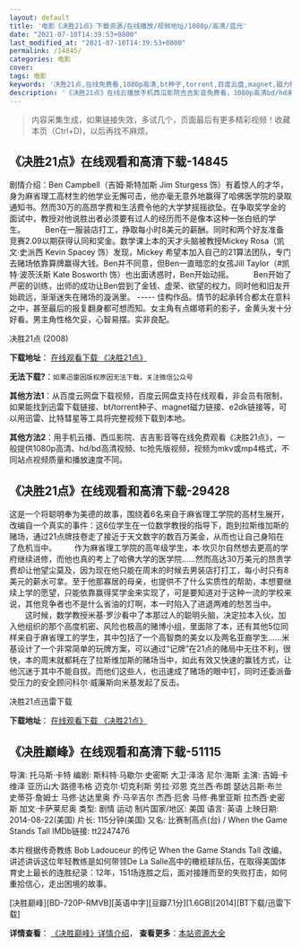 ```yaml
---
layout: default
title: '电影《决胜21点》下载资源/在线播放/视频地址/1080p/高清/蓝光'
date: "2021-07-10T14:39:53+0800"
last_modified_at: "2021-07-10T14:39:53+0800"
permalink: /14845/
categories: 电影
cover:
tags: 电影
keywords: '决胜21点,在线免费看,1080p高清,bt种子,torrent,百度云盘,magnet,磁力链,迅雷下载资源'
description: '《决胜21点》在线云播放手机西瓜影院吉吉影音免费看，1080p高清bd/hd未删减完整版和tc抢先枪版，mkv/mp4格式，附带bt/torrent种子、magnet/磁力链、百度云盘、网盘资源迅雷下载链接'
---
```


>内容采集生成，如果链接失效，多试几个，页面最后有更多精彩视频！收藏本页（Ctrl+D)，以后再找不麻烦。


## 《决胜21点》在线观看和高清下载-14845

剧情介绍：Ben Campbell（吉姆·斯特加斯 Jim Sturgess 饰）有着惊人的才华，身为麻省理工高材生的他学业无懈可击，他亦毫无意外地赢得了哈佛医学院的录取通知书。然而30万的高昂学费和生活费令他的大学梦摇摇欲坠。在争取奖学金的面试中，教授对他说胜出者必须要有过人的经历而不是像本这种一张白纸的学生。  　　Ben在一服装店打工，挣取每小时8美元的薪酬。同时和两个好友准备竞赛2.09以期获得认同和奖金。数学课上本的天才头脑被教授Mickey Rosa（凯文·史派西 Kevin Spacey 饰）发现，Mickey 希望本加入自己的21算法团队，专门去赌场依靠算牌赢得大钱。Ben并不同意，但Ben一直暗恋的女孩Jill Taylor（#凯特·波茨沃斯 Kate Bosworth 饰）也出面诱惑时，Ben开始动摇。  　　Ben开始了严密的训练，出师的成功让Ben尝到了金钱、虚荣、欲望的权力。同时他和旧友开始疏远，渐渐迷失在赌场的漩涡里。 ----- 佳构作品。情节的起承转合都太在意料之中，甚至最后的报复翻身都可想而知。女主角有点娜塔莉的影子，金黄头发十分好看。男主角性格欠妥，心智易摆。实非良配。


决胜21点 (2008)

**下载地址**： [在线观看下载 《决胜21点》](https://www.btbtdy.me/btdy/dy4982.html) 


**无法下载?**：`如果迅雷因版权原因无法下载，关注微信公众号 `

**其他方法1**：从百度云网盘下载视频，百度云网盘支持在线观看，非会员有限制，如果能找到迅雷下载链接、bt/torrent种子、magnet磁力链接、e2dk链接等，可以用迅雷、比特彗星等工具将完整视频下载到本地。

**其他方法2**：用手机云播、西瓜影院、吉吉影音等在线免费观看《决胜21点》，一般提供1080p高清、hd/bd高清视频、tc抢先版视频，视频为mkv或mp4格式，不同站点视频质量和播放速度不同。


## 《决胜21点》在线观看和高清下载-29428

这是一个将聪明奉为美德的故事，围绕着6名来自于麻省理工学院的高材生展开，改编自一个真实的事件：这6位学生在一位数学教授的指导下，跑到拉斯维加斯的赌场，通过21点牌技卷走了接近于天文数字的数百万美金，从而也让自己身陷在了危机当中。 　　作为麻省理工学院的高年级学生，本·坎贝尔自然想去更高的学府继续进修，而他也真的考上了哈佛大学的医学院&hellip;…然而高达30万美元的昂贵学费却让他望尘莫及，因为现在他只能在周末的时候去男装店打打工，每小时只有8美元的薪水可拿。至于他那寡居的母亲，也提供不了什么实质性的帮助，本想要继续上学的愿望，只能依靠赢得奖学金来实现了，可是要知道对于这种一流的学校来说，其他竞争者也不是什么省油的灯啊，本一时陷入了进退两难的愁苦当中。 　　这时候，数学教授米基·罗沙看中了本那过人的聪明头脑，决定拉本入伙，加入他组织的那个高度机密、风险也极高的赌博小组，里面除了本，还有其他5位同样来自于麻省理工的学生，其中包括了一个高智商的美女以及两名亚裔学生&hellip;…米基设计了一个非常简单的玩牌方案，可以通过“记牌”在21点的赌局中无往不利，很快，本的周末就都耗在了拉斯维加斯的赌场当中，如此有效又快速的赢钱方式，让他沉迷于其中不能自拔。而他们这些人，也迅速成了赌场的眼中钉，同时还委派备受压力的安全顾问科尔·威廉斯向米基发起了反击。


决胜21点迅雷下载

**下载地址**： [在线观看下载 《决胜21点》](https://www.993dy.com//vod-detail-id-15192.html) 


## 《决胜巅峰》在线观看和高清下载-51115

导演: 托马斯·卡特 编剧: 斯科特·马歇尔·史密斯 大卫·泽洛 尼尔·海斯 主演: 吉姆·卡维泽 亚历山大·路德韦格 迈克尔·切克利斯 劳拉·邓恩 克兰西·布朗 瑟达吕斯·布兰 史蒂芬·詹姆士 马修·达达里奥 乔·马辛吉尔 杰西·厄舍 马修·弗里亚斯 拉杰西·史密斯 加文·卡萨莱尼奥 类型: 剧情 运动 制片国家/地区: 美国 语言: 英语 上映日期: 2014-08-22(美国) 片长: 115分钟(美国) 又名: 比赛制高点(台) / When the Game Stands Tall IMDb链接: tt2247476

本片根据传奇教练 Bob Ladouceur 的传记 When the Game Stands Tall 改编，讲述讲诉这位年轻教练是如何带领De La Salle高中的橄榄球队伍，在取得美国体育史上最长的连胜纪录：12年，151场连胜之后，面对接踵而至的失败打击，如何重拾信心，走出困境的故事。


[决胜巅峰][BD-720P-RMVB][英语中字][豆瓣7.1分][1.6GB][2014][BT下载/迅雷下载]

**详情查看**： [《决胜巅峰》详情介绍](/movie/51115/)， **查看更多**：[本站资源大全](/movie/t/all/)

